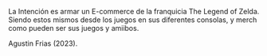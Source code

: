 La Intención es armar un E-commerce de la franquicia The Legend of Zelda. Siendo estos mismos desde los juegos en sus diferentes consolas, y merch como pueden ser sus juegos y amiibos.

Agustin Frias (2023).

